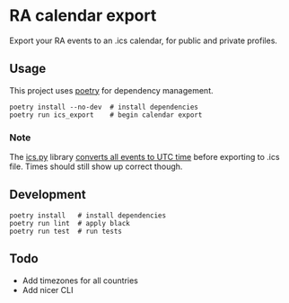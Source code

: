# RA calendar export

Export your RA events to an .ics calendar, for public and private profiles.

## Usage
This project uses [poetry](https://python-poetry.org/) for dependency management.

```
poetry install --no-dev  # install dependencies
poetry run ics_export    # begin calendar export
```

### Note
The [ics.py](https://github.com/C4ptainCrunch/ics.py) library [converts all events to UTC time](https://github.com/C4ptainCrunch/ics.py/issues/188) before exporting to .ics file. Times should still show up correct though.

## Development
```
poetry install   # install dependencies
poetry run lint  # apply black
poetry run test  # run tests
```

## Todo
- Add timezones for all countries
- Add nicer CLI
